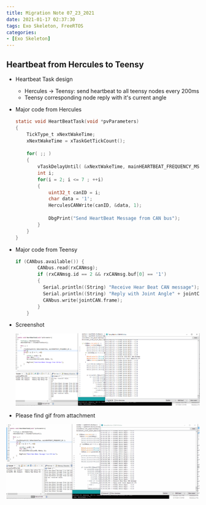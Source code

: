 ```yaml
---
title: Migration Note 07_23_2021
date: 2021-01-17 02:37:30
tags: Exo Skeleton, FreeRTOS
categories:
- [Exo Skeleton]
---
```


## Heartbeat from Hercules to Teensy

- Heartbeat Task design

  - Hercules -> Teensy: send heartbeat to all teensy nodes every 200ms
  - Teensy corresponding node reply with it's current angle

- Major code from Hercules

  ```c
  static void HeartBeatTask(void *pvParameters)
  {
      TickType_t xNextWakeTime;
      xNextWakeTime = xTaskGetTickCount();
  
      for( ;; )
      {
          vTaskDelayUntil( &xNextWakeTime, mainHEARTBEAT_FREQUENCY_MS );
          int i;
          for(i = 2; i <= 7 ; ++i)
          {
              uint32_t canID = i;
              char data = '1';
              HerculesCANWrite(canID, &data, 1);
  
              DbgPrint("Send HeartBeat Message from CAN bus");
          }
      }
  }
  
  ```

- Major code from Teensy

  ```c++
  if (CANbus.available()) {
          CANbus.read(rxCANmsg);
          if (rxCANmsg.id == 2 && rxCANmsg.buf[0] == '1')
          {
            Serial.println((String) "Receive Hear Beat CAN message");
            Serial.println((String) "Reply with Joint Angle" + jointCAN.frame.buf[0] + "-" + jointCAN.frame.buf[1]);
            CANbus.write(jointCAN.frame);
          }
      }
  
  ```

- Screenshot

  ![image-20210723010627617](https://raw.githubusercontent.com/bifeitang/blog-img-hosting-yang/master/article_imgs/image-20210723010627617.png)

- Please find gif from attachment

![HerculesHearBeatResponseSingleNode](https://raw.githubusercontent.com/bifeitang/blog-img-hosting-yang/master/article_imgs/HerculesHearBeatResponseSingleNode.gif)



